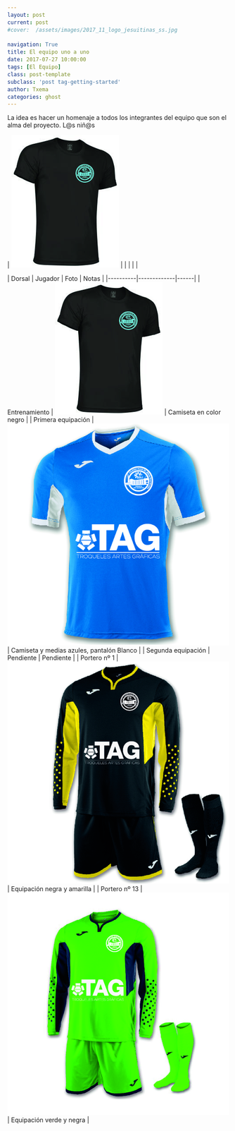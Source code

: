 ```yaml
---
layout: post
current: post
#cover:  /assets/images/2017_11_logo_jesuitinas_ss.jpg

navigation: True
title: El equipo uno a uno
date: 2017-07-27 10:00:00
tags: [El Equipo]
class: post-template
subclass: 'post tag-getting-started'
author: Txema
categories: ghost
---
```


La idea es hacer un homenaje a todos los integrantes del equipo que son el alma del proyecto. L@s niñ@s

|    ![Primera equipacion](/assets/images/20171211_CamisetaEntrenamiento.jpg)   |
|     |
|     |

| Dorsal   |   Jugador   |      Foto      |    Notas |
|----------|-------------|------|
| Entrenamiento |    ![Primera equipacion](/assets/images/20171211_CamisetaEntrenamiento.jpg)   |  Camiseta en color negro |
| Primera equipación |    ![Primera equipacion](/assets/images/Tag.jpg)   |    Camiseta y medias azules, pantalón Blanco |
| Segunda equipación |    Pendiente  |   Pendiente |
| Portero nº 1 |     ![Primera equipacion](/assets/images/PorteroAmarillaTag.jpg)   |   Equipación negra y amarilla |
| Portero nº 13 |    ![Primera equipacion](/assets/images/PorteroVerdeTag.jpg)   |   Equipación verde y negra |
